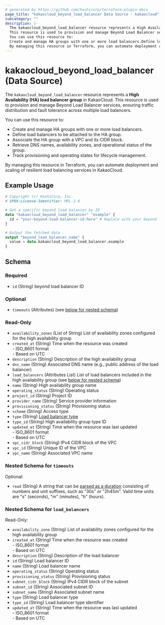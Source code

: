 ```yaml
---
# generated by https://github.com/hashicorp/terraform-plugin-docs
page_title: "kakaocloud_beyond_load_balancer Data Source - kakaocloud"
subcategory: ""
description: |-
  The kakaocloud_beyond_load_balancer resource represents a High Availability (HA) load balancer group in KakaoCloud.
  This resource is used to provision and manage Beyond Load Balancer services, ensuring traffic distribution and fault tolerance across multiple load balancers.
  You can use this resource to:
  Create and manage HA groups with one or more load balancers.Define load balancers to be attached to the HA group.Associate the HA group with a VPC and its CIDR block.Retrieve DNS names, availability zones, and operational status of the group.Track provisioning and operating states for lifecycle management.
  By managing this resource in Terraform, you can automate deployment and scaling of resilient load balancing services in KakaoCloud.
---
```


# kakaocloud_beyond_load_balancer (Data Source)

The `kakaocloud_beyond_load_balancer` resource represents a **High Availability (HA) load balancer group** in KakaoCloud.
This resource is used to provision and manage Beyond Load Balancer services, ensuring traffic distribution and fault tolerance across multiple load balancers.

You can use this resource to:
- Create and manage HA groups with one or more load balancers.
- Define load balancers to be attached to the HA group.
- Associate the HA group with a VPC and its CIDR block.
- Retrieve DNS names, availability zones, and operational status of the group.
- Track provisioning and operating states for lifecycle management.

By managing this resource in Terraform, you can automate deployment and scaling of resilient load balancing services in KakaoCloud.

## Example Usage

```terraform
# Copyright (c) HashiCorp, Inc.
# SPDX-License-Identifier: MPL-2.0

# Get a specific beyond load balancer by ID
data "kakaocloud_beyond_load_balancer" "example" {
  id = "your-beyond-load-balancer-id-here" # Replace with your beyond load balancer ID
}

# Output the fetched data
output "beyond_load_balancer_name" {
  value = data.kakaocloud_beyond_load_balancer.example
}
```

<!-- schema generated by tfplugindocs -->
## Schema

### Required

- `id` (String) beyond load balancer ID

### Optional

- `timeouts` (Attributes) (see [below for nested schema](#nestedatt--timeouts))

### Read-Only

- `availability_zones` (List of String) List of availability zones configured for the high availability group
- `created_at` (String) Time when the resource was created <br/> - ISO_8601 format  <br/> - Based on UTC
- `description` (String) Description of the high availability group
- `dns_name` (String) Associated DNS name (e.g., public address of the load balancer)
- `load_balancers` (Attributes List) List of load balancers included in the high availability group (see [below for nested schema](#nestedatt--load_balancers))
- `name` (String) High availability group name
- `operating_status` (String) Operating status
- `project_id` (String) Project ID
- `provider_name` (String) Service provider information
- `provisioning_status` (String) Provisioning status
- `scheme` (String) Access type
- `type` (String) [Load balancer type](https://docs.kakaocloud.com/en/service/bns/lb/lb-overview#사용-목적에-따른-로드-밸런서-유형-제공)
- `type_id` (String) High availability group type ID
- `updated_at` (String) Time when the resource was last updated <br/> - ISO_8601 format  <br/> - Based on UTC
- `vpc_cidr_block` (String) IPv4 CIDR block of the VPC
- `vpc_id` (String) Unique ID of the VPC
- `vpc_name` (String) Associated VPC name

<a id="nestedatt--timeouts"></a>
### Nested Schema for `timeouts`

Optional:

- `read` (String) A string that can be [parsed as a duration](https://pkg.go.dev/time#ParseDuration) consisting of numbers and unit suffixes, such as "30s" or "2h45m". Valid time units are "s" (seconds), "m" (minutes), "h" (hours).


<a id="nestedatt--load_balancers"></a>
### Nested Schema for `load_balancers`

Read-Only:

- `availability_zone` (String) List of availability zones configured for the high availability group
- `created_at` (String) Time when the resource was created <br/> - ISO_8601 format  <br/> - Based on UTC
- `description` (String) Description of the load balancer
- `id` (String) Load balancer ID
- `name` (String) Load balancer name
- `operating_status` (String) Operating status
- `provisioning_status` (String) Provisioning status
- `subnet_cidr_block` (String) IPv4 CIDR block of the subnet
- `subnet_id` (String) Associated subnet ID
- `subnet_name` (String) Associated subnet name
- `type` (String) Load balancer type
- `type_id` (String) Load balancer type identifier
- `updated_at` (String) Time when the resource was last updated <br/> - ISO_8601 format  <br/> - Based on UTC
